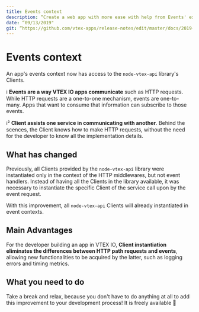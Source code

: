 ```yaml
---
title: Events context
description: “Create a web app with more ease with help from Events' expanding functionalities.”
date: “09/13/2019"
git: “https://github.com/vtex-apps/release-notes/edit/master/docs/2019-week-36/events-context.md”
---
```


# Events context

An app's events context now has access to the `node-vtex-api` library's Clients.  

:information_source: **Events are a way VTEX IO apps communicate** such as HTTP requests. While HTTP requests are a one-to-one mechanism, events are one-to-many. Apps that want to consume that information can subscribe to those events.

:information_source:² **Client assists one service in communicating with another**. Behind the scences, the Client knows how to make HTTP requests, without the need for the developer to know all the implementation details. 

## What has changed

Previously, all Clients provided by the `node-vtex-api` library were instantiated only in the context of the HTTP middlewares, but not event handlers. Instead of having all the Clients in the library available, it was necessary to instantiate the specific Client of the service call upon by the event request.

With this improvement, all `node-vtex-api` Clients will already instantiated in event contexts.

## Main Advantages

For the developer building an app in VTEX IO, **Client instantiation eliminates the differences between HTTP path requests and events**, allowing new functionalities to be acquired by the latter, such as logging errors and timing metrics.

## What you need to do 

Take a break and relax, because you don't have to do anything at all to add this improvement to your development process! It is freely available :tada:

